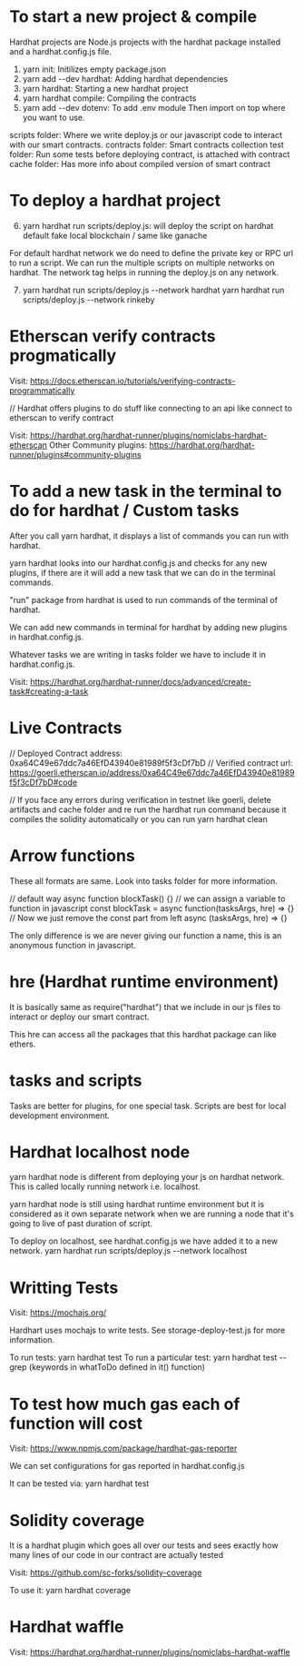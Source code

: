 # To start a new project & compile

Hardhat projects are Node.js projects with the hardhat package installed and a hardhat.config.js file.

1. yarn init: Initilizes empty package.json
2. yarn add --dev hardhat: Adding hardhat dependencies
3. yarn hardhat: Starting a new hardhat project
4. yarn hardhat compile: Compiling the contracts
5. yarn add --dev dotenv: To add .env module
   Then import on top where you want to use.

scripts folder: Where we write deploy.js or our javascript code to interact with our smart contracts.
contracts folder: Smart contracts collection
test folder: Run some tests before deploying contract, is attached with contract
cache folder: Has more info about compiled version of smart contract

# To deploy a hardhat project

6. yarn hardhat run scripts/deploy.js: will deploy the script on hardhat default fake local blockchain / same like ganache

For default hardhat network we do need to define the private key or RPC url to run a script.
We can run the multiple scripts on multiple networks on hardhat.
The network tag helps in running the deploy.js on any network.

7. yarn hardhat run scripts/deploy.js --network hardhat
   yarn hardhat run scripts/deploy.js --network rinkeby

# Etherscan verify contracts progmatically

Visit: https://docs.etherscan.io/tutorials/verifying-contracts-programmatically

// Hardhat offers plugins to do stuff like connecting to an api like connect to etherscan to verify contract

Visit: https://hardhat.org/hardhat-runner/plugins/nomiclabs-hardhat-etherscan
Other Community plugins: https://hardhat.org/hardhat-runner/plugins#community-plugins

# To add a new task in the terminal to do for hardhat / Custom tasks

After you call yarn hardhat, it displays a list of commands you can run with hardhat.

yarn hardhat looks into our hardhat.config.js and checks for any new plugins, if there are it will add a new task that we can do in the terminal commands.

"run" package from hardhat is used to run commands of the terminal of hardhat.

We can add new commands in terminal for hardhat by adding new plugins in hardhat.config.js.

Whatever tasks we are writing in tasks folder we have to include it in hardhat.config.js.

Visit: https://hardhat.org/hardhat-runner/docs/advanced/create-task#creating-a-task

# Live Contracts

// Deployed Contract address: 0xa64C49e67ddc7a46EfD43940e81989f5f3cDf7bD
// Verified contract url: https://goerli.etherscan.io/address/0xa64C49e67ddc7a46EfD43940e81989f5f3cDf7bD#code

// If you face any errors during verification in testnet like goerli, delete artifacts and cache folder
and re run the hardhat run command because it compiles the solidity automatically or you can run
yarn hardhat clean

# Arrow functions

These all formats are same. Look into tasks folder for more information.

// default way
async function blockTask() {}
// we can assign a variable to function in javascript
const blockTask = async function(tasksArgs, hre) => {}
// Now we just remove the const part from left
async (tasksArgs, hre) => {}

The only difference is we are never giving our function a name, this is an anonymous function in javascript.

# hre (Hardhat runtime environment)

It is basically same as require("hardhat") that we include in our js files to interact or deploy our smart contract.

This hre can access all the packages that this hardhat package can like ethers.

# tasks and scripts

Tasks are better for plugins, for one special task.
Scripts are best for local development environment.

# Hardhat localhost node

yarn hardhat node is different from deploying your js on hardhat network.
This is called locally running network i.e. localhost.

yarn hardhat node is still using hardhat runtime environment but it is considered as it own separate network when we are running a node that it's going to live of past duration of script.

To deploy on localhost, see hardhat.config.js we have added it to a new network.
yarn hardhat run scripts/deploy.js --network localhost

# Writting Tests

Visit: https://mochajs.org/

Hardhart uses mochajs to write tests. See storage-deploy-test.js for more information.

To run tests: yarn hardhat test
To run a particular test: yarn hardhat test --grep (keywords in whatToDo defined in it() function)

# To test how much gas each of function will cost

Visit: https://www.npmjs.com/package/hardhat-gas-reporter

We can set configurations for gas reported in hardhat.config.js

It can be tested via: yarn hardhat test

# Solidity coverage

It is a hardhat plugin which goes all over our tests and sees exactly how many lines of our code in our
contract are actually tested

Visit: https://github.com/sc-forks/solidity-coverage

To use it: yarn hardhat coverage

# Hardhat waffle

Visit: https://hardhat.org/hardhat-runner/plugins/nomiclabs-hardhat-waffle
